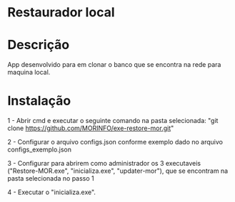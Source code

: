 # Restaurador local

# Descrição

App desenvolvido para em clonar o banco que se encontra na rede para maquina local.

# Instalação
1 - Abrir cmd e executar o seguinte comando na pasta selecionada: "git clone https://github.com/MORINFO/exe-restore-mor.git"

2 - Configurar o arquivo configs.json conforme exemplo dado no arquivo configs_exemplo.json

3 - Configurar para abrirem como administrador os 3 executaveis ("Restore-MOR.exe", "inicializa.exe", "updater-mor"), que se encontram na pasta selecionada no passo 1

4 - Executar o "inicializa.exe".
